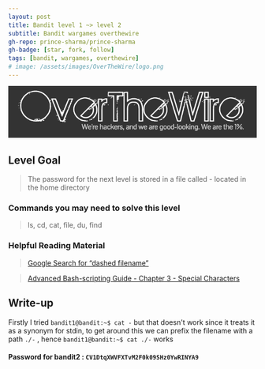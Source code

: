 ```yaml
---
layout: post
title: Bandit level 1 ~> level 2
subtitle: Bandit wargames overthewire
gh-repo: prince-sharma/prince-sharma
gh-badge: [star, fork, follow]
tags: [bandit, wargames, overthewire]
# image: /assets/images/OverTheWire/logo.png
---
```


![over the wire logo](/assets/images/OverTheWire/logo.png "Logo Title Text 1")

## Level Goal

>The password for the next level is stored in a file called - located in the home directory


### Commands you may need to solve this level
>ls, cd, cat, file, du, find

### Helpful Reading Material

>[Google Search for “dashed filename”](https://www.google.com/search?q=dashed+filename)

>[Advanced Bash-scripting Guide - Chapter 3 - Special Characters](http://tldp.org/LDP/abs/html/special-chars.html)


## Write-up

Firstly I tried `bandit1@bandit:~$ cat -` but that doesn't work since it treats it as a synonym for stdin, to get around this we can prefix the filename with a path `./-` , hence `bandit1@bandit:~$ cat ./-` works 

#### Password for bandit2 : `CV1DtqXWVFXTvM2F0k09SHz0YwRINYA9`




